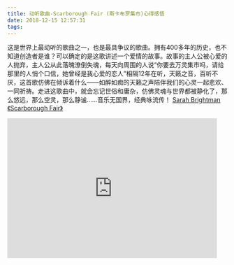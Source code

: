 ```yaml
---
title: 动听歌曲-Scarborough Fair (斯卡布罗集市)心得感悟
date: 2018-12-15 12:57:31
tags:
---
```


这是世界上最动听的歌曲之一，也是最具争议的歌曲。拥有400多年的历史，也不知道创造者是谁？可以确定的是这歌讲述一个爱情的故事。故事的主人公被心爱的人抛弃，主人公从此落魄潦倒失魂，每天向周围的人说“你要去万灵集市吗，请给那里的人悄个口信，她曾经是我心爱的恋人”相隔12年在听，天籁之音，百听不厌，这首歌仿佛在倾诉着什么——如醉如痴的天籁之声陪伴我们的心灵一起悲欢、一同祈祷。走进这歌曲中，就会忘记世俗和庸杂，仿佛灵魂与世界都被静化了，那么悠远，那么空灵，那么静谧......音乐无国界，经典咏流传！
[Sarah Brightman《Scarborough Fair》]( https://c.y.qq.com/base/fcgi-bin/u?__=1L8nf11)




<iframe src="http://47.106.100.28:8080/quickview/video.html?fileId=fa1d74f0-4e7d-41c7-861b-280008ebc5fb" height="320" width="480" style="border:0" scrolling="no" frameborder="0" allowtransparency="true" allowfullscreen></iframe>







